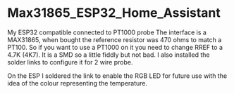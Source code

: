 # Max31865_ESP32_Home_Assistant
My ESP32 compatible connected to PT1000 probe
The interface is a MAX31865, when bought the reference resistor was 470 ohms to match a PT100.
So if you want to use a PT1000 on it you need to change RREF to a 4.7K (4K7). It is a SMD so a little fiddly but not bad.
I also installed the solder links to configure it for 2 wire probe.

On the ESP I soldered the link to enable the RGB LED for future use with the idea of the colour representing the temperature.

